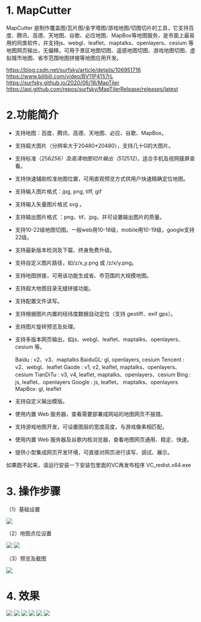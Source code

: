 # 1. MapCutter

MapCutter 是制作覆盖图/瓦片图/金字塔图/游戏地图/切图切片的工具，它支持百度、腾讯、高德、天地图、谷歌、必应地图、MapBox等地图服务，是市面上最易用的同类软件，并支持js、webgl、leaflet、maptalks、openlayers、cesium 等地图网页输出，无偏移。可用于景区地图切图、遥感地图切图、游戏地图切图、虚拟城市地图、省市范围地图拼接等地图应用开发。

https://blog.csdn.net/surfsky/article/details/106951716
https://www.bilibili.com/video/BV11P411i7rL
https://surfsky.github.io/2020/06/18/MapTiler
https://api.github.com/repos/surfsky/MapTilerRelease/releases/latest

# 2.功能简介

- 支持地图：百度、腾讯、高德、天地图、必应、谷歌、MapBox。
- 支持超大图片（分辨率大于20480*20480），支持几十G的大图片。
- 支持标准（256*256）及高清地图切片输出（512*512)，适合手机及视网膜屏查看。
- 支持快速辅助校准地图位置，可用直观预览方式供用户快速精确定位地图。
- 支持输入图片格式：jpg, png, tiff, gif
- 支持输入矢量图片格式 svg 。
- 支持输出图片格式 ：png、tif、jpg，并可设置输出图片的质量。
- 支持10-22级地图切图。一般web用10-18级，mobile用10-19级，google支持22级。
- 支持最新版本检测及下载、终身免费升级。
- 支持自定义图片路径，如/z/x_y.png  或 /z/x/y.png。
- 支持地图拼接，可用该功能生成省、市范围的大规模地图。
- 支持超大地图目录无缝拼接功能。
- 支持配置文件读写。
- 支持根据图片内置的经纬度数据自动定位（支持 geotiff、exif gps）。
- 支持图片旋转预览及处理。
- 支持多版本网页输出，如js、webgl、leaflet、maptalks、openlayers、cesium 等。

    Baidu : v2、v3、maptalks
    BaiduGL: gl, openlayers, cesium
    Tencent : v2、webgl、leaflet
    Gaode : v1, v2, leaflet, maptalks、openlayers、cesium
    TianDiTu : v3, v4, leaflet, maptalks、openlayers、cesium
    Bing : js, leaflet、openlayers
    Google : js, leaflet， maptalks、openlayers 
    MapBox: gl, leaflet

- 支持自定义输出模版。
- 使用内置 Web 服务器，查看需要部署成网站的地图网页不报错。
- 支持游戏地图开发，可设置图层的宽度高度，与游戏像素相匹配。
- 使用内置 Web 服务器及谷歌内核浏览器，查看地图网页通用、稳定、快速。
- 提供小型集成网页开发环境，可直接对网页进行读写、调试、展示。

如果跑不起来，请运行安装一下安装包里面的VC再发布程序 VC_redist.x64.exe


# 3. 操作步骤

（1）基础设置

![](./Doc/step_basic.png)

（2）地图点位设置

![](./Doc/step_map.png)
![](./Doc/step_pos.png)

（3）预览及截图

![](./Doc/step_preview.png)

# 4. 效果

![](./Doc/map_baidu.png)
![](./Doc/map_tencent.png)
![](./Doc/map_gaode.png)
![](./Doc/map_tiandi.png)
![](./Doc/map_bing.png)
![](./Doc/map_google.png)



